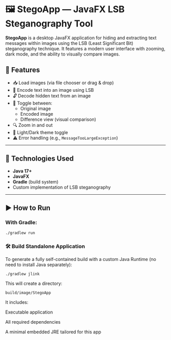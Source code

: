 # 🖼️ StegoApp — JavaFX LSB Steganography Tool

**StegoApp** is a desktop JavaFX application for hiding and extracting text messages within images using the LSB (Least Significant Bit) steganography technique. It features a modern user interface with zooming, dark mode, and the ability to visually compare images.


## 🔧 Features

- 📥 Load images (via file chooser or drag & drop)
- 🔐 Encode text into an image using LSB
- 🔓 Decode hidden text from an image
- 🔄 Toggle between:
  - Original image
  - Encoded image
  - Difference view (visual comparison)
- 🔍 Zoom in and out
- 🌙 Light/Dark theme toggle
- ⚠️ Error handling (e.g., `MessageTooLargeException`)

---

## 🚀 Technologies Used

- **Java 17+**
- **JavaFX**
- **Gradle** (build system)
- Custom implementation of LSB steganography

---

## ▶️ How to Run

### With Gradle:

```bash
./gradlew run
```

### 🛠️ Build Standalone Application
To generate a fully self-contained build with a custom Java Runtime (no need to install Java separately):

```
./gradlew jlink
```
This will create a directory:
```
build/image/StegoApp
```
It includes:

Executable application

All required dependencies

A minimal embedded JRE tailored for this app

